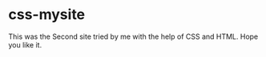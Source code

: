 # css-mysite

This was the Second site tried by me with the help of CSS and HTML. Hope you like it.
